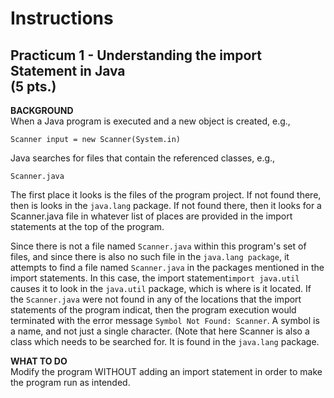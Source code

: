 # Instructions  

## Practicum 1 - Understanding the import Statement in Java<br> (5 pts.)

**BACKGROUND**<br>
When a Java program is executed and a new object is
created, e.g., 

`Scanner input = new Scanner(System.in)`

Java searches for files that contain the referenced classes,
e.g.,

`Scanner.java`

The first place it looks is the files of
the program project. If not found there, then is looks
in the `java.lang` package. If not found there, then it
looks for a Scanner.java file in whatever list of places are
provided in the import statements at the top of the
program. 

Since there is not a file named `Scanner.java`
within this program's set of files, and since there
is also no such file in the `java.lang package`, it
attempts to find a file named `Scanner.java` in the packages mentioned
in the import statements. In this case, the import
statement`import java.util` causes it to look in
the `java.util` package, which is where is it located.
If the `Scanner.java` were not found in any of the 
locations that the import statements of the program
indicat, then the program execution would terminated
with the error message `Symbol Not Found: Scanner`.
A symbol is a name, and not just a single character.
(Note that here Scanner is also a class which needs to
be searched for. It is found in the `java.lang` package.

**WHAT TO DO**<br>
Modify the program WITHOUT adding an import statement
in order to make the program run as intended.
